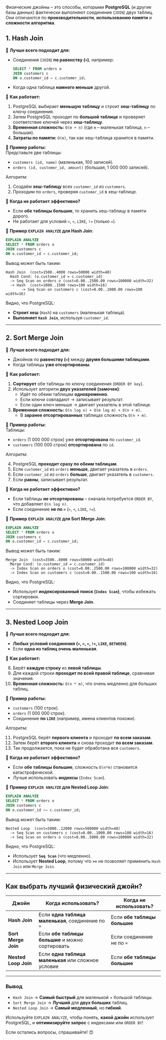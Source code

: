 Физические джойны – это способы, которыми **PostgreSQL** (и другие базы данных) фактически выполняют соединение (`JOIN`) двух таблиц. Они отличаются по **производительности**, **использованию памяти** и **сложности алгоритма**.

## **1. Hash Join**

🔹 **Лучше всего подходит для:**

- Соединения (`JOIN`) **по равенству (`=`)**, например:
    
    ```sql
    SELECT * FROM orders o  
    JOIN customers c  
    ON o.customer_id = c.customer_id;
    ```
    
- Когда одна таблица **намного меньше** другой.

🔹 **Как работает:**

1. PostgreSQL выбирает **меньшую таблицу** и строит **хеш-таблицу** по ключу соединения.
2. Затем PostgreSQL проходит по **большой таблице** и проверяет соответствие ключей через **хеш-таблицу**.
3. **Временная сложность:** `O(m + n)` (где `m` – маленькая таблица, `n` – большая).
4. **Затраты по памяти:** `O(m)`, так как хеш-таблица хранится в памяти.

🔹 **Пример работы:**  
Представьте две таблицы:

- `customers (id, name)` (маленькая, 100 записей).
- `orders (id, customer_id, amount)` (большая, 1 000 000 записей).

Алгоритм:

1. Создаём **хеш-таблицу** всех `customer_id` из `customers`.
2. Проходим по `orders`, проверяя `customer_id` в хеш-таблице.

📌 **Когда не работает эффективно?**

- Если **обе таблицы большие**, то хранить хеш-таблицу в памяти дорого.
- Не работает для условий `>`, `<`, `LIKE`, `!=` (только `=`).

🔹 **Пример `EXPLAIN ANALYZE` для Hash Join**:

```sql
EXPLAIN ANALYZE  
SELECT * FROM orders o  
JOIN customers c  
ON o.customer_id = c.customer_id;
```

Вывод может быть таким:

```plaintext
Hash Join  (cost=1500..4000 rows=50000 width=48)
  Hash Cond: (o.customer_id = c.customer_id)
  -> Seq Scan on orders o (cost=0.00..2500.00 rows=100000 width=32)
  -> Hash  (cost=1000..1500 rows=100 width=16)
       -> Seq Scan on customers c (cost=0.00..1000.00 rows=100 width=16)
```

Видно, что PostgreSQL:

- **Строит хеш** (`Hash`) на `customers` (маленькая таблица).
- **Выполняет `Hash Join`**, используя `customer_id`.

---

## **2. Sort Merge Join**

🔹 **Лучше всего подходит для:**

- Джойнов по **равенству (`=`)** между **двумя большими таблицами**.
- Когда таблицы **уже отсортированы**.

🔹 **Как работает:**

1. **Сортирует** обе таблицы по ключу соединения (`ORDER BY key`).
2. Использует алгоритм **двух указателей (замочек)**:
    - Идёт по обеим таблицам **одновременно**.
    - Если ключи совпадают → записывает результат.
    - Если один ключ меньше → двигает указатель в этой таблице.
3. **Временная сложность:** `O(n log n) + O(m log m) + O(n + m)`.
    - В **заранее отсортированных** таблицах сложность `O(n + m)`.

🔹 **Пример работы:**  
Таблицы:

- `orders` (1 000 000 строк) уже **отсортирована** по `customer_id`.
- `customers` (100 000 строк) **отсортирована** по `id`.

Алгоритм:

4. PostgreSQL **проходит сразу по обеим таблицам**.
5. Если `customer_id` из `orders` **меньше**, двигает указатель в `orders`.
6. Если `customer_id` из `orders` **больше**, двигает указатель в `customers`.
7. Если **равны**, записывает результат.

📌 **Когда не работает эффективно?**

- Если таблицы **не отсортированы** – сначала потребуется `ORDER BY`, что добавляет `O(n log n)`.
- Если соединение **не по `=`** (`>`, `<`, `LIKE`, `!=`).

🔹 **Пример `EXPLAIN ANALYZE` для Sort Merge Join**:

```sql
EXPLAIN ANALYZE  
SELECT * FROM orders o  
JOIN customers c  
ON o.customer_id = c.customer_id;
```

Вывод может быть таким:

```plaintext
Merge Join  (cost=3500..8000 rows=50000 width=48)
  Merge Cond: (o.customer_id = c.customer_id)
  -> Index Scan on orders o (cost=0.00..2500.00 rows=100000 width=32)
  -> Index Scan on customers c (cost=0.00..1500.00 rows=100 width=16)
```

Видно, что PostgreSQL:

- Использует **индексированный поиск (`Index Scan`)**, чтобы избежать сортировки.
- Соединяет таблицы через **Merge Join**.

---

## **3. Nested Loop Join**

🔹 **Лучше всего подходит для:**

- **Любых условий соединения (`=`, `>`, `<`, `!=`, `LIKE`, `BETWEEN`)**.
- Если **одна из таблиц очень маленькая**.

🔹 **Как работает:**

8. Берёт **каждую строку** из **левой таблицы**.
9. Для каждой строки **проходит по всей правой таблице**, сравнивая значения.
10. **Временная сложность:** `O(n * m)`, что очень медленно для больших таблиц.

🔹 **Пример работы:**

- `customers` (100 строк).
- `orders` (1 000 000 строк).
- Соединение **по `LIKE`** (например, имена клиентов похожи).

Алгоритм:

11. PostgreSQL берёт **первого клиента** и проходит **по всем заказам**.
12. Затем берёт **второго клиента** и снова проходит **по всем заказам**.
13. Так продолжается, пока не будет обработана вся `customers`.

📌 **Когда не работает эффективно?**

- Если **обе таблицы большие**, сложность `O(n*m)` становится катастрофической.
- Лучше использовать **индексы** (`Index Scan`).

🔹 **Пример `EXPLAIN ANALYZE` для Nested Loop Join**:

```sql
EXPLAIN ANALYZE  
SELECT * FROM orders o  
JOIN customers c  
ON o.customer_id >= c.customer_id;
```

Вывод может быть таким:

```plaintext
Nested Loop  (cost=5000..12000 rows=500000 width=48)
  -> Seq Scan on customers c (cost=0.00..1000.00 rows=100 width=16)
  -> Seq Scan on orders o (cost=0.00..5000.00 rows=100000 width=32)
```

Видно, что PostgreSQL:

- Использует **`Seq Scan`** (что медленно).
- Использует **Nested Loop**, потому что **`>=`** не позволяет применить `Hash Join` или `Merge Join`.

---

## **Как выбрать лучший физический джойн?**

|Джойн|Когда использовать?|Когда не использовать?|
|---|---|---|
|**Hash Join**|Если **одна таблица маленькая**, соединение по `=`|Если **обе таблицы большие**|
|**Sort Merge Join**|Если **обе таблицы большие** и можно сортировать|Если соединение не по `=`|
|**Nested Loop Join**|Если **одна таблица маленькая** или сложное условие|Если **обе таблицы большие**|

---

### **Вывод**

- `Hash Join` → **Самый быстрый** для маленькой + большой таблицы.
- `Sort Merge Join` → **Лучший** для **двух больших** таблиц.
- `Nested Loop Join` → **Самый медленный**, но **гибкий**.

Используйте `EXPLAIN ANALYZE`, чтобы понять, **какой джойн** использует PostgreSQL, и **оптимизируйте запрос** с индексами или `ORDER BY`!

Если остались вопросы, спрашивайте! 😊